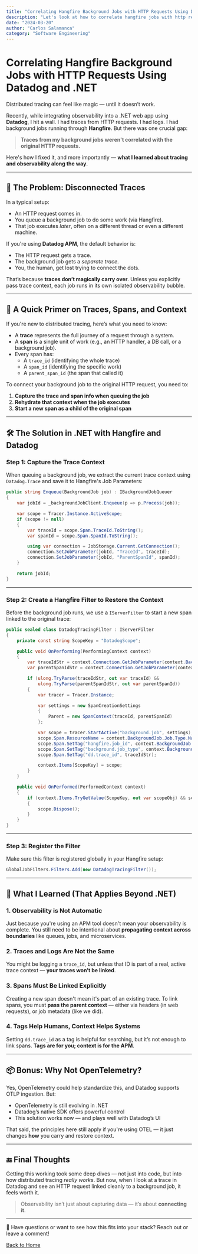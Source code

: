 ```yaml
---
title: "Correlating Hangfire Background Jobs with HTTP Requests Using Datadog and .NET"
description: "Let's look at how to correlate hangfire jobs with http requests using datadog"
date: "2024-03-20"
author: "Carlos Salamanca"
category: "Software Engineering"
---
```


# Correlating Hangfire Background Jobs with HTTP Requests Using Datadog and .NET

Distributed tracing can feel like magic — until it doesn’t work.

Recently, while integrating observability into a .NET web app using **Datadog**, I hit a wall. I had traces from HTTP requests. I had logs. I had background jobs running through **Hangfire**. But there was one crucial gap:

> **Traces from my background jobs weren't correlated with the original HTTP requests.**

Here's how I fixed it, and more importantly — **what I learned about tracing and observability along the way**.

---

## 🤯 The Problem: Disconnected Traces

In a typical setup:

- An HTTP request comes in.
- You queue a background job to do some work (via Hangfire).
- That job executes *later*, often on a different thread or even a different machine.

If you're using **Datadog APM**, the default behavior is:

- The HTTP request gets a trace.
- The background job gets a *separate trace*.
- You, the human, get lost trying to connect the dots.

That’s because **traces don’t magically carry over**. Unless you explicitly pass trace context, each job runs in its own isolated observability bubble.

---

## 🧠 A Quick Primer on Traces, Spans, and Context

If you're new to distributed tracing, here’s what you need to know:

- A **trace** represents the full journey of a request through a system.
- A **span** is a single unit of work (e.g., an HTTP handler, a DB call, or a background job).
- Every span has:
  - A `trace_id` (identifying the whole trace)
  - A `span_id` (identifying the specific work)
  - A `parent_span_id` (the span that called it)

To connect your background job to the original HTTP request, you need to:

1. **Capture the trace and span info when queuing the job**
2. **Rehydrate that context when the job executes**
3. **Start a new span as a child of the original span**

---

## 🛠 The Solution in .NET with Hangfire and Datadog

### Step 1: Capture the Trace Context

When queuing a background job, we extract the current trace context using `Datadog.Trace` and save it to Hangfire's Job Parameters:

```csharp
public string Enqueue(BackgroundJob job) : IBackgroundJobQueuer
{
    var jobId = _backgroundJobClient.Enqueue(p => p.Process(job));

    var scope = Tracer.Instance.ActiveScope;
    if (scope != null)
    {
        var traceId = scope.Span.TraceId.ToString();
        var spanId = scope.Span.SpanId.ToString();

        using var connection = JobStorage.Current.GetConnection();
        connection.SetJobParameter(jobId, "TraceId", traceId);
        connection.SetJobParameter(jobId, "ParentSpanId", spanId);
    }

    return jobId;
}
```

---

### Step 2: Create a Hangfire Filter to Restore the Context

Before the background job runs, we use a `IServerFilter` to start a new span linked to the original trace:

```csharp
public sealed class DatadogTracingFilter : IServerFilter
{
    private const string ScopeKey = "DatadogScope";

    public void OnPerforming(PerformingContext context)
    {
        var traceIdStr = context.Connection.GetJobParameter(context.BackgroundJob.Id, "TraceId");
        var parentSpanIdStr = context.Connection.GetJobParameter(context.BackgroundJob.Id, "ParentSpanId");

        if (ulong.TryParse(traceIdStr, out var traceId) &&
            ulong.TryParse(parentSpanIdStr, out var parentSpanId))
        {
            var tracer = Tracer.Instance;

            var settings = new SpanCreationSettings
            {
                Parent = new SpanContext(traceId, parentSpanId)
            };

            var scope = tracer.StartActive("background.job", settings);
            scope.Span.ResourceName = context.BackgroundJob.Job.Type.Name;
            scope.Span.SetTag("hangfire.job_id", context.BackgroundJob.Id);
            scope.Span.SetTag("background.job_type", context.BackgroundJob.Job.Type.FullName);
            scope.Span.SetTag("dd.trace_id", traceIdStr);

            context.Items[ScopeKey] = scope;
        }
    }

    public void OnPerformed(PerformedContext context)
    {
        if (context.Items.TryGetValue(ScopeKey, out var scopeObj) && scopeObj is Scope scope)
        {
            scope.Dispose();
        }
    }
}
```

---

### Step 3: Register the Filter

Make sure this filter is registered globally in your Hangfire setup:

```csharp
GlobalJobFilters.Filters.Add(new DatadogTracingFilter());
```

---

## 🧭 What I Learned (That Applies Beyond .NET)

### 1. Observability is Not Automatic

Just because you're using an APM tool doesn't mean your observability is complete. You still need to be intentional about **propagating context across boundaries** like queues, jobs, and microservices.

### 2. Traces and Logs Are Not the Same

You might be logging a `trace_id`, but unless that ID is part of a real, active trace context — **your traces won’t be linked**.

### 3. Spans Must Be Linked Explicitly

Creating a new span doesn't mean it's part of an existing trace. To link spans, you must **pass the parent context** — either via headers (in web requests), or job metadata (like we did).

### 4. Tags Help Humans, Context Helps Systems

Setting `dd.trace_id` as a tag is helpful for searching, but it’s not enough to link spans. **Tags are for you; context is for the APM**.

---

## 📦 Bonus: Why Not OpenTelemetry?

Yes, OpenTelemetry could help standardize this, and Datadog supports OTLP ingestion. But:

- OpenTelemetry is still evolving in .NET
- Datadog’s native SDK offers powerful control
- This solution works now — and plays well with Datadog’s UI

That said, the principles here still apply if you're using OTEL — it just changes **how** you carry and restore context.

---

## 🔚 Final Thoughts

Getting this working took some deep dives — not just into code, but into how distributed tracing *really works*. But now, when I look at a trace in Datadog and see an HTTP request linked cleanly to a background job, it feels worth it.

> Observability isn’t just about capturing data — it’s about **connecting it**.

---

👋 Have questions or want to see how this fits into your stack? Reach out or leave a comment!

[Back to Home](/) 